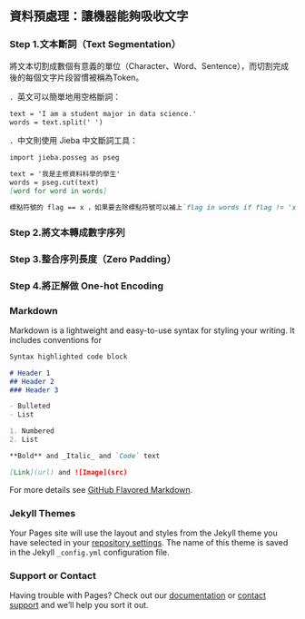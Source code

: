## 資料預處理：讓機器能夠吸收文字

### Step 1.文本斷詞（Text Segmentation）
將文本切割成數個有意義的單位（Character、Word、Sentence），而切割完成後的每個文字片段習慣被稱為Token。

．英文可以簡單地用空格斷詞：
```markdown
text = 'I am a student major in data science.'
words = text.split(' ')
```

．中文則使用 Jieba 中文斷詞工具：
```markdown
import jieba.posseg as pseg

text = '我是主修資料科學的學生'
words = pseg.cut(text)
[word for word in words]

標點符號的 flag == x ，如果要去除標點符號可以補上`flag in words if flag != 'x'`。
```

### Step 2.將文本轉成數字序列
### Step 3.整合序列長度（Zero Padding）
### Step 4.將正解做 One-hot Encoding


### Markdown

Markdown is a lightweight and easy-to-use syntax for styling your writing. It includes conventions for

```markdown
Syntax highlighted code block

# Header 1
## Header 2
### Header 3

- Bulleted
- List

1. Numbered
2. List

**Bold** and _Italic_ and `Code` text

[Link](url) and ![Image](src)
```

For more details see [GitHub Flavored Markdown](https://guides.github.com/features/mastering-markdown/).

### Jekyll Themes

Your Pages site will use the layout and styles from the Jekyll theme you have selected in your [repository settings](https://github.com/YuTe-Lai/NLP/settings). The name of this theme is saved in the Jekyll `_config.yml` configuration file.

### Support or Contact

Having trouble with Pages? Check out our [documentation](https://docs.github.com/categories/github-pages-basics/) or [contact support](https://github.com/contact) and we’ll help you sort it out.
